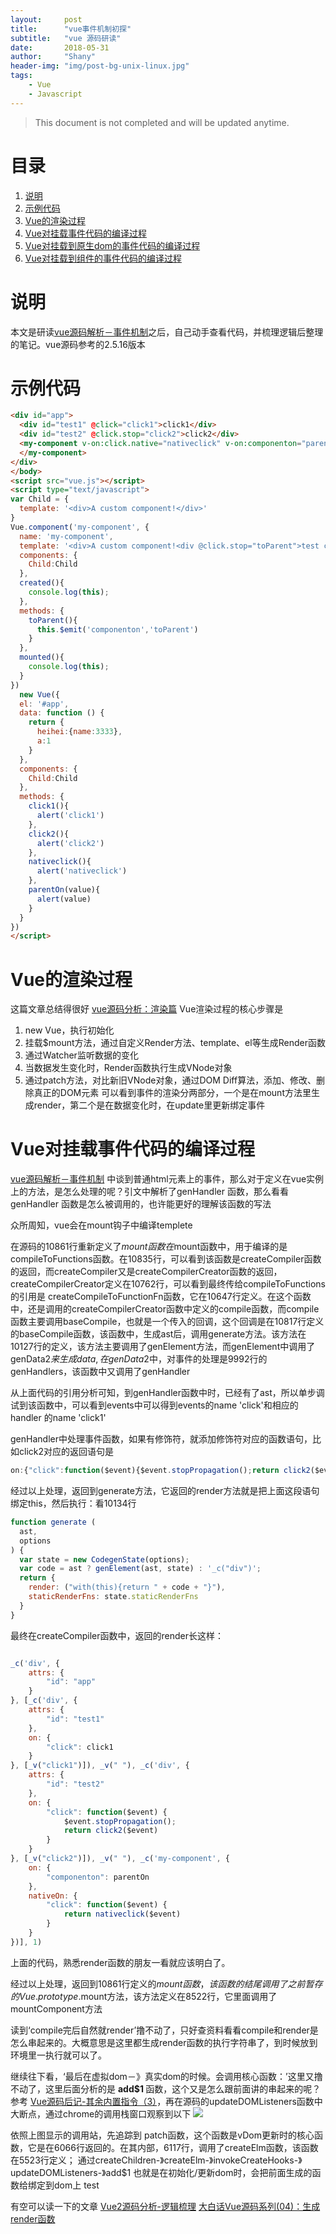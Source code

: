 ```yaml
---
layout:     post
title:      "vue事件机制初探"
subtitle:   "vue 源码研读"
date:       2018-05-31
author:     "Shany"
header-img: "img/post-bg-unix-linux.jpg"
tags:
    - Vue
    - Javascript 
---
```


> This document is not completed and will be updated anytime.


# 目录

1. [说明](#说明)
2. [示例代码](#示例代码)
3. [Vue的渲染过程](#Vue的渲染过程)
4. [Vue对挂载事件代码的编译过程](#Vue对挂载事件代码的编译过程)
  1. [Vue对挂载到原生dom的事件代码的编译过程](#Vue对挂载事件代码的编译过程)
  2. [Vue对挂载到组件的事件代码的编译过程](#Vue对挂载事件代码的编译过程)



# 说明
本文是研读[vue源码解析－事件机制](https://segmentfault.com/a/1190000009750348)之后，自己动手查看代码，并梳理逻辑后整理的笔记。vue源码参考的2.5.16版本

# 示例代码

```html
<div id="app">
  <div id="test1" @click="click1">click1</div>
  <div id="test2" @click.stop="click2">click2</div>
  <my-component v-on:click.native="nativeclick" v-on:componenton="parentOn">
  </my-component>
</div>
</body>
<script src="vue.js"></script>
<script type="text/javascript">
var Child = {
  template: '<div>A custom component!</div>'
} 
Vue.component('my-component', {
  name: 'my-component',
  template: '<div>A custom component!<div @click.stop="toParent">test click</div></div>',
  components: {
    Child:Child
  },
  created(){
    console.log(this);
  },
  methods: {
    toParent(){
      this.$emit('componenton','toParent')
    }
  },
  mounted(){
    console.log(this);
  }
})
  new Vue({
  el: '#app',
  data: function () {
    return {
      heihei:{name:3333},
      a:1
    }
  },
  components: {
    Child:Child
  },
  methods: {
    click1(){
      alert('click1')
    },
    click2(){
      alert('click2')
    },
    nativeclick(){
      alert('nativeclick')
    },
    parentOn(value){
      alert(value)
    }
  }
})
</script>
```
# Vue的渲染过程 

这篇文章总结得很好 [vue源码分析：渲染篇](https://blog.csdn.net/generon/article/details/72482844) 
Vue渲染过程的核心步骤是
1. new Vue，执行初始化
2. 挂载$mount方法，通过自定义Render方法、template、el等生成Render函数
3. 通过Watcher监听数据的变化
4. 当数据发生变化时，Render函数执行生成VNode对象
5. 通过patch方法，对比新旧VNode对象，通过DOM Diff算法，添加、修改、删除真正的DOM元素
可以看到事件的渲染分两部分，一个是在mount方法里生成render，第二个是在数据变化时，在update里更新绑定事件


# Vue对挂载事件代码的编译过程

[vue源码解析－事件机制](https://segmentfault.com/a/1190000009750348) 中谈到普通html元素上的事件，那么对于定义在vue实例上的方法，是怎么处理的呢？引文中解析了genHandler 函数，那么看看genHandler 函数是怎么被调用的，也许能更好的理解该函数的写法

众所周知，vue会在mount钩子中编译templete

在源码的10861行重新定义了$mount 函数
在$mount函数中，用于编译的是compileToFunctions函数。在10835行，可以看到该函数是createCompiler函数的返回，而createCompiler又是createCompilerCreator函数的返回，createCompilerCreator定义在10762行，可以看到最终传给compileToFunctions的引用是   createCompileToFunctionFn函数，它在10647行定义。在这个函数中，还是调用的createCompilerCreator函数中定义的compile函数，而compile函数主要调用baseCompile，也就是一个传入的回调，这个回调是在10817行定义的baseCompile函数，该函数中，生成ast后，调用generate方法。该方法在10127行的定义，该方法主要调用了genElement方法，而genElement中调用了genData$2来生成data,在genData$2中，对事件的处理是9992行的genHandlers，该函数中又调用了genHandler

从上面代码的引用分析可知，到genHandler函数中时，已经有了ast，所以单步调试到该函数中，可以看到events中可以得到events的name 'click'和相应的handler 的name 'click1'

genHandler中处理事件函数，如果有修饰符，就添加修饰符对应的函数语句，比如click2对应的返回语句是
```js
on:{"click":function($event){$event.stopPropagation();return click2($event)}}
```

经过以上处理，返回到generate方法，它返回的render方法就是把上面这段语句绑定this，然后执行：看10134行
```js
function generate (
  ast,
  options
) {
  var state = new CodegenState(options);
  var code = ast ? genElement(ast, state) : '_c("div")';
  return {
    render: ("with(this){return " + code + "}"),
    staticRenderFns: state.staticRenderFns
  }
}
```
最终在createCompiler函数中，返回的render长这样：
```js

_c('div', {
    attrs: {
        "id": "app"
    }
}, [_c('div', {
    attrs: {
        "id": "test1"
    },
    on: {
        "click": click1
    }
}, [_v("click1")]), _v(" "), _c('div', {
    attrs: {
        "id": "test2"
    },
    on: {
        "click": function($event) {
            $event.stopPropagation();
            return click2($event)
        }
    }
}, [_v("click2")]), _v(" "), _c('my-component', {
    on: {
        "componenton": parentOn
    },
    nativeOn: {
        "click": function($event) {
            return nativeclick($event)
        }
    }
})], 1)

```
上面的代码，熟悉render函数的朋友一看就应该明白了。

经过以上处理，返回到10861行定义的$mount函数，该函数的结尾调用了之前暂存的Vue.prototype.$mount方法，该方法定义在8522行，它里面调用了mountComponent方法

读到‘compile完后自然就render’撸不动了，只好查资料看看compile和render是怎么串起来的。大概意思是这里都生成render函数的执行字符串了，到时候放到环境里一执行就可以了。

继续往下看，‘最后在虚拟dom－》真实dom的时候。会调用核心函数：’这里又撸不动了，这里后面分析的是 <b>add$1 </b> 函数，这个又是怎么跟前面讲的串起来的呢？  参考 [Vue源码后记-其余内置指令（3）](http://www.cnblogs.com/QH-Jimmy/p/7374683.html)，再在源码的updateDOMListeners函数中大断点，通过chrome的调用栈窗口观察到以下
<img src='img/call-stack.png'>

依照上图显示的调用站，先追踪到 patch函数，这个函数是vDom更新时的核心函数，它是在6066行返回的。在其内部，6117行，调用了createElm函数，该函数在5523行定义；
通过createChildren-》createElm-》invokeCreateHooks-》updateDOMListeners-》add$1 也就是在初始化/更新dom时，会把前面生成的函数给绑定到dom上 
test



有空可以读一下的文章
[Vue2源码分析-逻辑梳理](https://www.cnblogs.com/aaronjs/p/7274965.html)
[大白话Vue源码系列(04)：生成render函数](https://www.cnblogs.com/iovec/archive/2017/12/25/vue_04.html)

